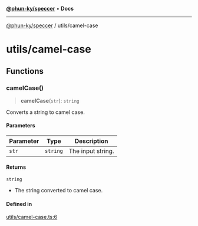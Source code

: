 [**@phun-ky/speccer**](../README.md) • **Docs**

***

[@phun-ky/speccer](../README.md) / utils/camel-case

# utils/camel-case

## Functions

### camelCase()

> **camelCase**(`str`): `string`

Converts a string to camel case.

#### Parameters

| Parameter | Type | Description |
| ------ | ------ | ------ |
| `str` | `string` | The input string. |

#### Returns

`string`

- The string converted to camel case.

#### Defined in

[utils/camel-case.ts:6](https://github.com/phun-ky/speccer/blob/main/src/utils/camel-case.ts#L6)

